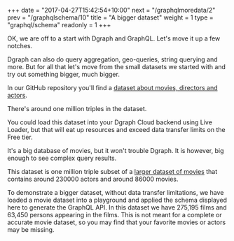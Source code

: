 +++
date = "2017-04-27T15:42:54+10:00"
next = "/graphqlmoredata/2"
prev = "/graphqlschema/10"
title = "A bigger dataset"
weight = 1
type = "graphql/schema"
readonly = 1
+++

OK, we are off to a start with Dgraph and GraphQL. Let's move it up a few
notches.

Dgraph can also do query aggregation, geo-queries, string querying and more. But
for all that let's move from the small datasets we started with and try out
something bigger, much bigger.

In our GitHub repository you'll find a
[dataset about movies, directors and actors](https://github.com/dgraph-io/tutorial/tree/master/resources/1million.rdf.gz).

There's around one million triples in the dataset.

You could load this dataset into your Dgraph Cloud backend using Live Loader,
but that will eat up resources and exceed data transfer limits on the Free tier.

It's a big database of movies, but it won't trouble Dgraph. It is however, big
enough to see complex query results.

This dataset is one million triple subset of a
[larger dataset of movies](https://github.com/dgraph-io/benchmarks/blob/master/data/21million.rdf.gz)
that contains around 230000 actors and around 86000 movies.

To demonstrate a bigger dataset, without data transfer limitations, we have
loaded a movie dataset into a playground and applied the schema displayed here
to generate the GraphQL API. In this dataset we have 275,195 films and 63,450
persons appearing in the films. This is not meant for a complete or accurate
movie dataset, so you may find that your favorite movies or actors may be
missing.
